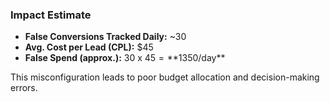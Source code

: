 ### Impact Estimate

- **False Conversions Tracked Daily:** ~30
- **Avg. Cost per Lead (CPL):** $45
- **False Spend (approx.):** 30 x $45 = **$1350/day**

This misconfiguration leads to poor budget allocation and decision-making errors.